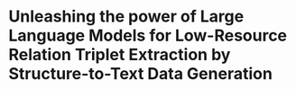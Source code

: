 # Unleashing the power of Large Language Models for Low-Resource Relation Triplet Extraction by Structure-to-Text Data Generation

